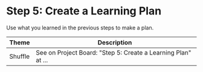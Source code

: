 # Step 5: Create a Learning Plan

Use what you learned in the previous steps to make a plan.

| Theme | Description |
| -- | -- |
| Shuffle | See on Project Board: "Step 5: Create a Learning Plan" at ... |
